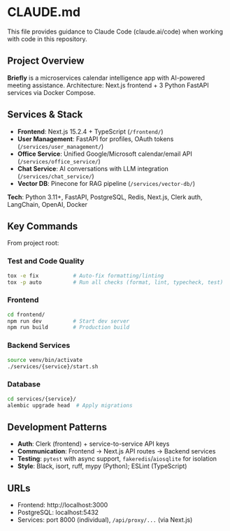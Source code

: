 # CLAUDE.md

This file provides guidance to Claude Code (claude.ai/code) when working with code in this repository.

## Project Overview

**Briefly** is a microservices calendar intelligence app with AI-powered meeting assistance. Architecture: Next.js frontend + 3 Python FastAPI services via Docker Compose.

## Services & Stack
- **Frontend**: Next.js 15.2.4 + TypeScript (`/frontend/`)
- **User Management**: FastAPI for profiles, OAuth tokens (`/services/user_management/`)
- **Office Service**: Unified Google/Microsoft calendar/email API (`/services/office_service/`)
- **Chat Service**: AI conversations with LLM integration (`/services/chat_service/`)
- **Vector DB**: Pinecone for RAG pipeline (`/services/vector-db/`)

**Tech**: Python 3.11+, FastAPI, PostgreSQL, Redis, Next.js, Clerk auth, LangChain, OpenAI, Docker

## Key Commands
From project root:

### Test and Code Quality
```bash
tox -e fix           # Auto-fix formatting/linting
tox -p auto          # Run all checks (format, lint, typecheck, test)
```

### Frontend
```bash
cd frontend/
npm run dev          # Start dev server
npm run build        # Production build
```

### Backend Services
```bash
source venv/bin/activate
./services/{service}/start.sh
```

### Database
```bash
cd services/{service}/
alembic upgrade head  # Apply migrations
```

## Development Patterns

- **Auth**: Clerk (frontend) + service-to-service API keys
- **Communication**: Frontend → Next.js API routes → Backend services
- **Testing**: `pytest` with async support, `fakeredis`/`aiosqlite` for isolation
- **Style**: Black, isort, ruff, mypy (Python); ESLint (TypeScript)

## URLs
- Frontend: http://localhost:3000
- PostgreSQL: localhost:5432
- Services: port 8000 (individual), `/api/proxy/...` (via Next.js)
